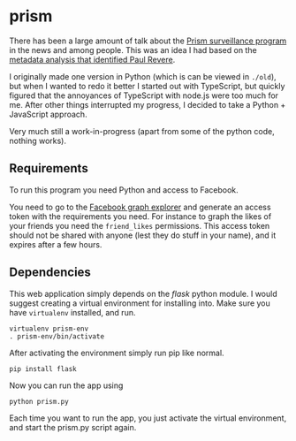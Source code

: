 prism
=====

There has been a large amount of talk about the [Prism surveillance program][prism] in the news and
among people. This was an idea I had based on the [metadata analysis that identified Paul Revere][slate].

I originally made one version in Python (which is can be viewed in `./old`), but when I wanted to
redo it better I started out with TypeScript, but quickly figured that the annoyances of TypeScript
with node.js were too much for me. After other things interrupted my progress, I decided to take
a Python + JavaScript approach.

Very much still a work-in-progress (apart from some of the python code, nothing works).

Requirements
------------

To run this program you need Python and access to Facebook.

You need to go to the [Facebook graph explorer][graph-explorer] and generate an access token with
the requirements you need. For instance to graph the likes of your friends you need the `friend_likes`
permissions. This access token should not be shared with anyone (lest they do stuff in your name),
and it expires after a few hours.

Dependencies
------------

This web application simply depends on the *flask* python module. I would suggest creating a virtual
environment for installing into. Make sure you have `virtualenv` installed, and run.

    virtualenv prism-env
    . prism-env/bin/activate

After activating the environment simply run pip like normal.

    pip install flask

Now you can run the app using

    python prism.py

Each time you want to run the app, you just activate the virtual environment, and start the
prism.py script again.


[prism]: http://en.wikipedia.org/wiki/PRISM_(surveillance_program)
[slate]: http://www.slate.com/articles/health_and_science/science/2013/06/prism_metadata_analysis_paul_revere_identified_by_his_connections_to_other.html

[graph-explorer]: https://developers.facebook.com/tools/explorer
